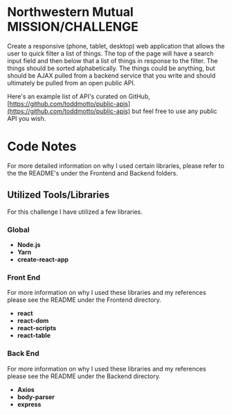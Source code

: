 # Northwestern Mutual MISSION/CHALLENGE

Create a responsive (phone, tablet, desktop) web application that allows the user to quick filter a list of things. The top of the page will have a search input field and then below that a list of things in response to the filter. The things should be sorted alphabetically. The things could be anything, but should be AJAX pulled from a backend service that you write and should ultimately be pulled from an open public API.

Here&#39;s an example list of API&#39;s curated on GitHub, [https://github.com/toddmotto/public-apis](https://github.com/toddmotto/public-apis) but feel free to use any public API you wish.

# Code Notes
For more detailed information on why I used certain libraries, please refer to the the README's under the Frontend and Backend folders.

## Utilized Tools/Libraries

For this challenge I have utilized a few libraries.

### Global

- **Node.js**
- **Yarn**
- **create-react-app**

### Front End
For more information on why I used these libraries and my references please see the README under the Frontend directory. 

- **react**
- **react-dom**
- **react-scripts**
- **react-table**

### Back End
For more information on why I used these libraries and my references please see the README under the Backend directory. 

- **Axios** 
- **body-parser** 
- **express** 
